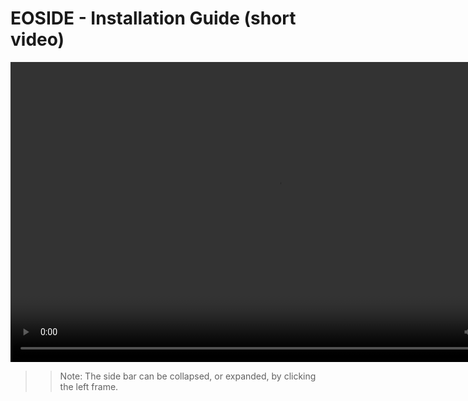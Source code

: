 # EOSIDE - Installation Guide (short video)

<!-- The HTML tag <video> is not served well by Markdown: therefore the source has to be expressed explicitly. Compare:
![](../images/file_structure.png)
where ../images is automatically converted to ../_images -->

<video src="_static/installing.mp4" width="854" height="480" controls preload></video>

>> Note: The side bar can be collapsed, or expanded, by clicking the left frame.